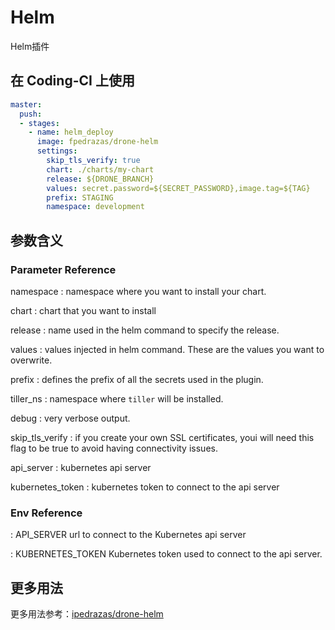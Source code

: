 # Helm

Helm插件

## 在 Coding-CI 上使用

```yml
master:
  push:
  - stages:
    - name: helm_deploy
      image: fpedrazas/drone-helm
      settings:
        skip_tls_verify: true
        chart: ./charts/my-chart
        release: ${DRONE_BRANCH}
        values: secret.password=${SECRET_PASSWORD},image.tag=${TAG}
        prefix: STAGING
        namespace: development

```

## 参数含义

### Parameter Reference

namespace
: namespace where you want to install your chart.

chart
: chart that you want to install

release
: name used in the helm command to specify the release.

values
: values injected in helm command. These are the values you want to overwrite.

prefix
: defines the prefix of all the secrets used in the plugin.

tiller_ns
: namespace where `tiller` will be installed.

debug
: very verbose output.

skip_tls_verify
: if you create your own SSL certificates,
 youi will need this flag to be true to avoid having connectivity issues.

api_server
: kubernetes api server

kubernetes_token
: kubernetes token to connect to the api server

### Env Reference

: API_SERVER url to connect to the Kubernetes api server

: KUBERNETES_TOKEN Kubernetes token used to connect to the api server.

## 更多用法

更多用法参考：[ipedrazas/drone-helm](https://github.com/ipedrazas/drone-helm)

